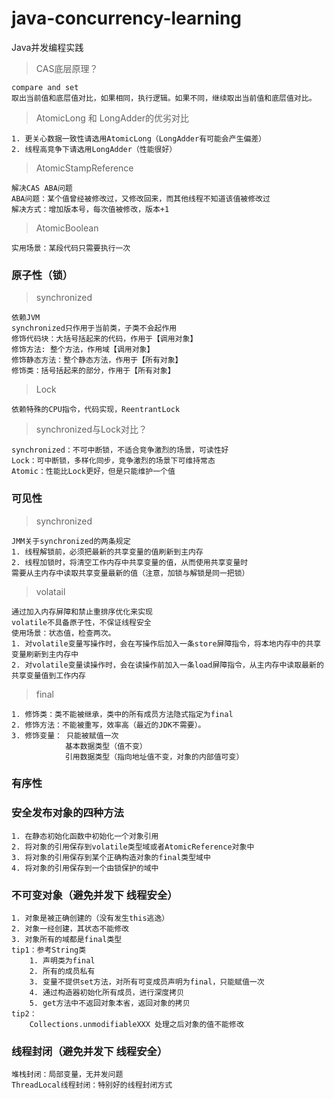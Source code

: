 # java-concurrency-learning
Java并发编程实践

> CAS底层原理？
    
    compare and set
    取出当前值和底层值对比，如果相同，执行逻辑。如果不同，继续取出当前值和底层值对比。

> AtomicLong 和 LongAdder的优劣对比

    1. 更关心数据一致性请选用AtomicLong（LongAdder有可能会产生偏差）
    2. 线程高竞争下请选用LongAdder（性能很好）
    
> AtomicStampReference

    解决CAS ABA问题
    ABA问题：某个值曾经被修改过，又修改回来，而其他线程不知道该值被修改过
    解决方式：增加版本号，每次值被修改，版本+1
    
> AtomicBoolean

    实用场景：某段代码只需要执行一次

### 原子性（锁）
> synchronized

    依赖JVM
    synchronized只作用于当前类，子类不会起作用
    修饰代码块：大括号括起来的代码，作用于【调用对象】
    修饰方法: 整个方法，作用域【调用对象】
    修饰静态方法：整个静态方法，作用于【所有对象】
    修饰类：括号括起来的部分，作用于【所有对象】
    
> Lock

    依赖特殊的CPU指令，代码实现，ReentrantLock
    
> synchronized与Lock对比？

    synchronized：不可中断锁，不适合竞争激烈的场景，可读性好
    Lock：可中断锁，多样化同步，竞争激烈的场景下可维持常态
    Atomic：性能比Lock更好，但是只能维护一个值
    
### 可见性
> synchronized

    JMM关于synchronized的两条规定
    1. 线程解锁前，必须把最新的共享变量的值刷新到主内存
    2. 线程加锁时，将清空工作内存中共享变量的值，从而使用共享变量时
    需要从主内存中读取共享变量最新的值（注意，加锁与解锁是同一把锁）
    
> volatail

    通过加入内存屏障和禁止重排序优化来实现
    volatile不具备原子性，不保证线程安全
    使用场景：状态值，检查两次。
    1. 对volatile变量写操作时，会在写操作后加入一条store屏障指令，将本地内存中的共享变量刷新到主内存中
    2. 对volatile变量读操作时，会在读操作前加入一条load屏障指令，从主内存中读取最新的共享变量值到工作内存
    
> final
    
    1. 修饰类：类不能被继承，类中的所有成员方法隐式指定为final
    2. 修饰方法：不能被重写，效率高（最近的JDK不需要）。
    3. 修饰变量： 只能被赋值一次
                基本数据类型（值不变）
                引用数据类型（指向地址值不变，对象的内部值可变）

### 有序性


### 安全发布对象的四种方法

    1. 在静态初始化函数中初始化一个对象引用
    2. 将对象的引用保存到volatile类型域或者AtomicReference对象中
    3. 将对象的引用保存到某个正确构造对象的final类型域中
    4. 将对象的引用保存到一个由锁保护的域中
    
### 不可变对象（避免并发下 线程安全）

    1. 对象是被正确创建的（没有发生this逃逸）
    2. 对象一经创建，其状态不能修改
    3. 对象所有的域都是final类型
    tip1：参考String类
        1. 声明类为final
        2. 所有的成员私有
        3. 变量不提供set方法，对所有可变成员声明为final，只能赋值一次
        4. 通过构造器初始化所有成员，进行深度拷贝
        5. get方法中不返回对象本省，返回对象的拷贝
    tip2：
        Collections.unmodifiableXXX 处理之后对象的值不能修改

### 线程封闭（避免并发下 线程安全）

    堆栈封闭：局部变量，无并发问题
    ThreadLocal线程封闭：特别好的线程封闭方式

